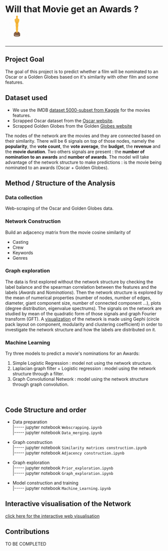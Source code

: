 # Will that Movie get an Awards ? <img src="Figures/oscars_img.png" alt="drawing" width="75"/>
---
## Project Goal
The goal of this project is to predict whether a film will be nominated to an Oscar or a Golden Globes based on it's similarity with other film and some features.

## Dataset used
* We use the IMDB [dataset 5000-subset from Kaggle](https://www.kaggle.com/tmdb/tmdb-movie-metadata##tmdb_5000_movies.csv) for the movies features.
* Scrapped Oscar dataset from the [Oscar website](https://www.oscars.org/oscars/ceremonies/).  
* Scrapped Golden Globes from the Golden [Globes website](https://www.goldenglobes.com/winners-nominees/)

The nodes of the network are the movies and they are connected based on their similarity. There will be 6 signals on top of those nodes, namely the __popularity__, the __vote count__, the __vote average__, the __budget__, the __revenue__ and the __movie duration__. Two others signals are present : the __number of nomination to an awards__ and __number of awards__.
The model will take advantage of the network structure to make predictions : is the movie being nominated to an awards (Oscar + Golden Globes).

## Method / Structure of the Analysis
### Data collection
Web-scraping of the Oscar and Golden Globes data.

### Network Construction
Build an adjacency matrix from the movie cosine similarity of
* Casting
* Crew
* Keywords
* Genres

### Graph exploration
The data is first explored without the network structure by checking the label balance and the spearman correlation between the features and the labels (_Awards_ and _Nominations_). Then the network structure is explored by the mean of numerical properties (number of nodes, number of edges, diameter, giant component size, number of connected component ...), plots (degree distribution, eigenvalue spectrums). The signals on the network are studied by mean of the quadratic form of those signals and graph Fourier transform (GFT). A [visualization](https://antoine-spahr.github.io/Movie-Network-Visualisation/) of the network is made using Gephi (circle pack layout on component, modularity and clustering coefficient) in order to investigate the network structure and how the labels are distributed on it.

### Machine Learning
Try three models to predict a movie's nominations for an Awards:
1. Simple Logistic Regression : model not using the network structure.
2. Laplacian graph filter + Logistic regression : model using the network structure through a filter.
3. Graph Convolutional Network : model using the network structure through graph convolution.
<br>

## Code Structure and order
* Data preparation
  <br>|----- jupyter notebook `Webscrapping.ipynb`
  <br>|----- jupyter notebook `Data_merging.ipynb`

* Graph construction
  <br>|----- jupyter notebook `Similarity matrices construction.ipynb`
  <br>|----- jupyter notebook `Adjacency construction.ipynb`

* Graph exploration
  <br>|----- jupyter notebook `Prior_exploration.ipynb`
  <br>|----- jupyter notebook `Graph_exploration.ipynb`

* Model construction and training
  <br>|----- jupyter notebook `Machine_Learning.ipynb`

## Interactive visualisation of the Network
[click here for the interactive web visualisation](https://antoine-spahr.github.io/Movie-Network-Visualisation/)

## Contributions
TO BE COMPLETED
